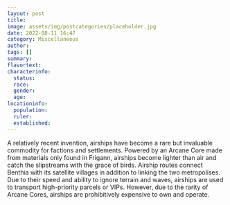 ```yaml
---
layout: post
title: 
image: assets/img/postcategories/placeholder.jpg
date: 2022-08-11 16:47
category: Miscellaneous
author: 
tags: []
summary: 
flavortext: 
characterinfo:
  status: 
  race: 
  gender: 
  age: 
locationinfo:
  population: 
  ruler: 
  established: 
---
```


A relatively recent invention, airships have become a rare but invaluable commodity for factions and settlements. Powered by an Arcane Core made from materials only found in Frigann, airships become lighter than air and catch the slipstreams with the grace of birds. Airship routes connect Benthia with its satellite villages in addition to linking the two metropolises. Due to their speed and ability to ignore terrain and waves, airships are used to transport high-priority parcels or VIPs. However, due to the rarity of Arcane Cores, airships are prohibitively expensive to own and operate.